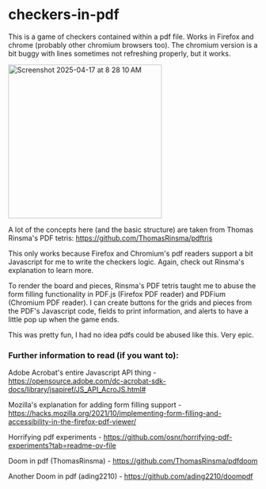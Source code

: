 # checkers-in-pdf
This is a game of checkers contained within a pdf file. Works in Firefox and chrome (probably other chromium browsers too). The chromium version is a bit buggy with lines sometimes not refreshing properly, but it works.

<img width="310" alt="Screenshot 2025-04-17 at 8 28 10 AM" src="https://github.com/user-attachments/assets/81b6594f-abbe-456d-8ba2-be3bf6a4882a" />

A lot of the concepts here (and the basic structure) are taken from Thomas Rinsma's PDF tetris: https://github.com/ThomasRinsma/pdftris

This only works because Firefox and Chromium's pdf readers support a bit Javascript for me to write the checkers logic. Again, check out Rinsma's explanation to learn more. 

To render the board and pieces, Rinsma's PDF tetris taught me to abuse the form filling functionality in PDF.js (Firefox PDF reader) and PDFium (Chromium PDF reader). I can create buttons for the grids and pieces from the PDF's Javascript code, fields to print information, and alerts to have a little pop up when the game ends. 

This was pretty fun, I had no idea pdfs could be abused like this. Very epic.

### Further information to read (if you want to):

Adobe Acrobat's entire Javascript API thing - https://opensource.adobe.com/dc-acrobat-sdk-docs/library/jsapiref/JS_API_AcroJS.html#

Mozilla's explanation for adding form filling support - https://hacks.mozilla.org/2021/10/implementing-form-filling-and-accessibility-in-the-firefox-pdf-viewer/

Horrifying pdf experiments - https://github.com/osnr/horrifying-pdf-experiments?tab=readme-ov-file

Doom in pdf (ThomasRinsma) - https://github.com/ThomasRinsma/pdfdoom

Another Doom in pdf (ading2210) - https://github.com/ading2210/doompdf



